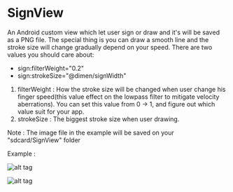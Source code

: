 SignView
========

An Android custom view which let user sign or draw and it's will be saved as a PNG file.
The special thing is you can draw a smooth line and the stroke size will change gradually depend on your speed.
There are two values you should care about: 

  - sign:filterWeight="0.2"
  - sign:strokeSize="@dimen/signWidth" 

1. filterWeight : How the stroke size will be changed when user change his finger speed(this value effect on the lowpass filter to mitigate velocity aberrations). You can set this value from 0 -> 1, and figure out which value suit for your app.
2. strokeSize : The biggest stroke size when user drawing.

Note : The image file in the example will be saved on your "sdcard/SignView" folder

Example :

![alt tag](http://s28.postimg.org/z94yvlyx9/1415638175277.png)

![alt tag](http://s8.postimg.org/gng33qtx1/device_2014_11_11_001550.png)
